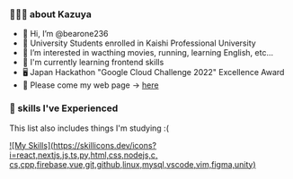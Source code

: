### 🧑🏻‍🎓 about Kazuya
- 👋 Hi, I’m @bearone236
- 🏫 University Students enrolled in Kaishi Professional University
- 👀 I’m interested in wacthing movies, running, learning English, etc...
- 📗 I'm currently learning frontend skills
- 🖥️ Japan Hackathon "Google Cloud Challenge 2022" Excellence Award
- 🙏 Please come my web page -> [here](https://linktr.ee/kazuya236)

###  🌱 skills I've Experienced
This list also includes things I'm studying :(

[![My Skills](https://skillicons.dev/icons?i=react,nextjs,js,ts,py,html,css,nodejs,c, cs,cpp,firebase,vue,git,github,linux,mysql,vscode,vim,figma,unity)](https://skillicons.dev)

<!---
lovelovetrb/lovelovetrb is a ✨ special ✨ repository because its `README.md` (this file) appears on your GitHub profile.
You can click the Preview link to take a look at your changes.
--->
